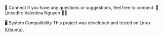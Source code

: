 

💼 Connect
If you have any questions or suggestions, feel free to connect: 🔗 LinkedIn: Valentina Nguyen 🙋‍♀️

🖥️ System Compatibility
This project was developed and tested on Linux (Ubuntu).
